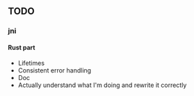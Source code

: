 ## TODO

### jni

#### Rust part

- Lifetimes
- Consistent error handling
- Doc
- Actually understand what I'm doing and rewrite it correctly